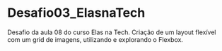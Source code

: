 # Desafio03_ElasnaTech
Desafio da aula 08 do curso Elas na Tech. Criação de um layout flexível com um grid de imagens, utilizando e explorando o Flexbox. 
